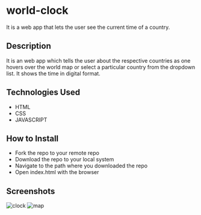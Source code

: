 # world-clock

It is a web app that lets the user see the current time of a country.

## Description

It is an web app which tells the user about the respective countries as one hovers over the world map or select a particular country from the
dropdown list. It shows the time in digital format.

## Technologies Used

-   HTML
-   CSS
-   JAVASCRIPT

## How to Install

-   Fork the repo to your remote repo
-   Download the repo to your local system
-   Navigate to the path where you downloaded the repo
-   Open index.html with the browser

## Screenshots
![clock](https://user-images.githubusercontent.com/54902077/94869087-2c366300-0462-11eb-8837-6c5105e72dfb.png)
![map](https://user-images.githubusercontent.com/54902077/94869085-2b053600-0462-11eb-8e26-d4d0d2b68e83.png)


